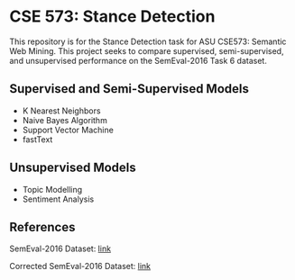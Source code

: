 # CSE 573: Stance Detection

This repository is for the Stance Detection task for ASU CSE573: Semantic Web Mining. This project seeks to compare supervised, semi-supervised, and unsupervised performance on the SemEval-2016 Task 6 dataset.

## Supervised and Semi-Supervised Models

- K Nearest Neighbors
- Naive Bayes Algorithm
- Support Vector Machine
- fastText

## Unsupervised Models

- Topic Modelling
- Sentiment Analysis

## References
SemEval-2016 Dataset: [link](https://alt.qcri.org/semeval2016/task6/index.php?id=data-and-tools)

Corrected SemEval-2016 Dataset: [link](https://github.com/DamiFur/Twitter-semeval2016/blob/master/semeval_train.csv)